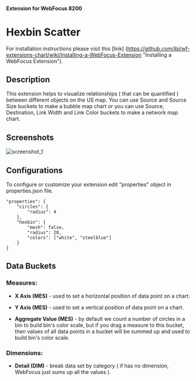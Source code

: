 #### Extension for WebFocus 8200

# Hexbin Scatter

For installation instructions please visit this [link] (https://github.com/ibi/wf-extensions-chart/wiki/Installing-a-WebFocus-Extension "Installing a WebFocus Extension").

## Description

This extension helps to visualize relationships ( that can be quantified ) between different objects on the US map. You can use Source and Source Size buckets to make a bubble map chart or you can use Source, Destination, Link Width and Link Color buckets to make a network map chart.

## Screenshots

![screenshot_1](https://github.com/ibi/wf-extensions-chart/blob/master/com.ibi.hexbinscatter/screenshots/1.png)

## Configurations

To configure or customize your extension edit "properties" object in properties.json file.
	
	"properties": {
		"circles": {
			"radius": 4
		},
		"hexbin": {
			"mesh": false,
			"radius": 20,
			"colors": ["white", "steelblue"]
		}
	}

## Data Buckets

### Measures:

* **X Axis (MES)** - used to set a horizontal position of data point on a chart.

* **Y Axis (MES)** - used to set a vertical position of data point on a chart.

* **Aggregate Value (MES)** - by default we count a number of circles in a bin to build bin's color scale, but if you drag a measure to this bucket, then values of all data points in a bucket will be summed up and used to build bin's color scale.

### Dimensions:

* **Detail (DIM)** - break data set by category ( if has no dimension, WebFocus just sums up all the values ).

